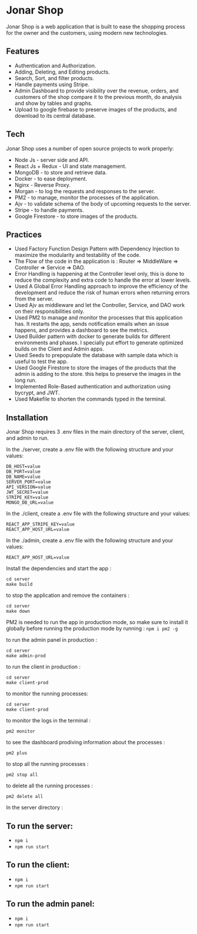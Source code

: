 # Jonar Shop

Jonar Shop is a web application that is built to ease the shopping process for the owner and the customers, using modern new technologies.

## Features

- Authentication and Authorization.
- Adding, Deleting, and Editing products.
- Search, Sort, and filter products.
- Handle payments using Stripe.
- Admin Dashboard to provide visibility over the revenue, orders, and customers of the shop compare it to the previous month, do analysis and show by tables and graphs.
- Upload to google firebase to preserve images of the products, and download to its central database.

## Tech

Jonar Shop uses a number of open source projects to work properly:

- Node Js - server side and API.
- React Js + Redux - UI and state management.
- MongoDB - to store and retrieve data.
- Docker - to ease deployment.
- Nginx - Reverse Proxy.
- Morgan - to log the requests and responses to the server.
- PM2 - to manage, monitor the processes of the application.
- Ajv - to validate schema of the body of upcoming requests to the server.
- Stripe - to handle payments.
- Google Firestore - to store images of the products.

## Practices

- Used Factory Function Design Pattern with Dependency Injection to maximize the modularity and testability of the code.
- The Flow of the code in the application is : Router => MiddleWare => Controller => Service => DAO.
- Error Handling is happening at the Controller level only, this is done to reduce the complexity and extra code to handle the error at lower levels.
- Used A Global Error Handling approach to improve the efficiency of the development and reduce the risk of human errors when returning errors from the server.
- Used Ajv as middleware and let the Controller, Service, and DAO work on their responsibilities only.
- Used PM2 to manage and monitor the processes that this application has. It restarts the app, sends notification emails when an issue happens, and provides a dashboard to see the metrics.
- Used Builder pattern with docker to generate builds for different environments and phases. I specially put effort to generate optimized builds on the Client and Admin apps.
- Used Seeds to prepopulate the database with sample data which is useful to test the app.
- Used Google Firestore to store the images of the products that the admin is adding to the store. this helps to preserve the images in the long run.
- Implemented Role-Based authentication and authorization using bycrypt, and JWT.
- Used Makefile to shorten the commands typed in the terminal.

## Installation

Jonar Shop requires 3 .env files in the main directory of the server, client, and admin to run.

In the ./server, create a .env file with the following structure and your values:

```
DB_HOST=value
DB_PORT=value
DB_NAME=value
SERVER_PORT=value
API_VERSION=value
JWT_SECRET=value
STRIPE_KEY=value
MONGO_DB_URL=value
```

In the ./client, create a .env file with the following structure and your values:

```
REACT_APP_STRIPE_KEY=value
REACT_APP_HOST_URL=value
```

In the ./admin, create a .env file with the following structure and your values:

```
REACT_APP_HOST_URL=value
```

Install the dependencies and start the app :

```
cd server
make build
```

to stop the application and remove the containers :

```
cd server
make down
```

PM2 is needed to run the app in production mode, so make sure to install it globally before running the production mode by running : `npm i pm2 -g`

to run the admin panel in production :

```
cd server
make admin-prod
```

to run the client in production :

```
cd server
make client-prod
```

to monitor the running processes:

```
cd server
make client-prod
```

to monitor the logs in the terminal :

```
pm2 monitor
```

to see the dashboard prodiving information about the processes :

```
pm2 plus
```

to stop all the running processes :

```
pm2 stop all
```

to delete all the running processes :

```
pm2 delete all
```

In the server directory :

## To run the server:

- `npm i`
- `npm run start`

## To run the client:

- `npm i`
- `npm run start`

## To run the admin panel:

- `npm i`
- `npm run start`

